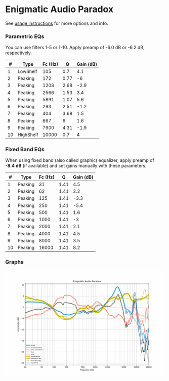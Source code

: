 # Enigmatic Audio Paradox
See [usage instructions](https://github.com/jaakkopasanen/AutoEq#usage) for more options and info.

### Parametric EQs
You can use filters 1-5 or 1-10. Apply preamp of -6.0 dB or -6.2 dB, respectively.

|   # | Type      |   Fc (Hz) |    Q |   Gain (dB) |
|-----|-----------|-----------|------|-------------|
|   1 | LowShelf  |       105 | 0.7  |         4.1 |
|   2 | Peaking   |       172 | 0.77 |        -6   |
|   3 | Peaking   |      1208 | 2.68 |        -2.9 |
|   4 | Peaking   |      2566 | 1.53 |         3.4 |
|   5 | Peaking   |      5891 | 1.07 |         5.6 |
|   6 | Peaking   |       293 | 2.51 |        -1.2 |
|   7 | Peaking   |       404 | 3.68 |         1.5 |
|   8 | Peaking   |       667 | 6    |         1.6 |
|   9 | Peaking   |      7900 | 4.31 |        -1.9 |
|  10 | HighShelf |     10000 | 0.7  |         4   |

### Fixed Band EQs
When using fixed band (also called graphic) equalizer, apply preamp of **-8.4 dB** (if available) and set gains manually with these parameters.

|   # | Type    |   Fc (Hz) |    Q |   Gain (dB) |
|-----|---------|-----------|------|-------------|
|   1 | Peaking |        31 | 1.41 |         4.5 |
|   2 | Peaking |        62 | 1.41 |         2.2 |
|   3 | Peaking |       125 | 1.41 |        -3.3 |
|   4 | Peaking |       250 | 1.41 |        -5.4 |
|   5 | Peaking |       500 | 1.41 |         1.6 |
|   6 | Peaking |      1000 | 1.41 |        -3   |
|   7 | Peaking |      2000 | 1.41 |         2.1 |
|   8 | Peaking |      4000 | 1.41 |         4.5 |
|   9 | Peaking |      8000 | 1.41 |         3.5 |
|  10 | Peaking |     16000 | 1.41 |         8.2 |

### Graphs
![](./Enigmatic%20Audio%20Paradox.png)
